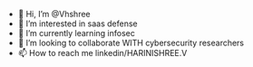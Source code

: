 - 👋 Hi, I’m @Vhshree
- 👀 I’m interested in saas defense
- 🌱 I’m currently learning infosec
- 💞️ I’m looking to collaborate WITH cybersecurity researchers
- 📫 How to reach me linkedin/HARINISHREE.V

<!---
Vhshree/Vhshree is a ✨ special ✨ repository because its `README.md` (this file) appears on your GitHub profile.
You can click the Preview link to take a look at your changes.
--->
